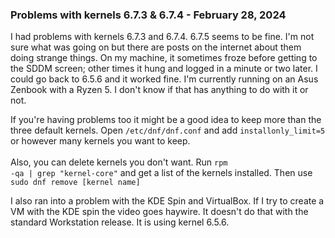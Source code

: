 
### Problems with kernels 6.7.3 & 6.7.4 - February 28, 2024

I had problems with kernels 6.7.3 and 6.7.4. 6.7.5 seems to be fine. I'm not sure what was going on but there are posts on the internet about them doing strange things. On my machine, it sometimes froze before getting to the SDDM screen; other times it hung and logged in a minute or two later. I could go back to 6.5.6 and it worked fine. I'm currently running on an Asus Zenbook with a Ryzen 5. I don't know if that has anything to do with it or not.

If you're having problems too it might be a good idea to keep more than the three default kernels. Open <code>/etc/dnf/dnf.conf</code> and add <code>installonly_limit=5</code> or however many kernels you want to keep.<br><br>
Also, you can delete kernels you don't want. Run <code>rpm -qa | grep "kernel-core"</code> and get a list of the kernels installed. Then use <code>sudo dnf remove [kernel name]</code>

I also ran into a problem with the KDE Spin and VirtualBox. If I try to create a VM with the KDE spin the video goes haywire. It doesn't do that with the standard Workstation release. It is using kernel 6.5.6.
